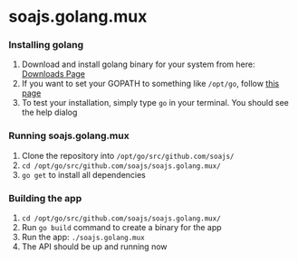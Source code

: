 # soajs.golang.mux

### Installing golang
1. Download and install golang binary for your system from here: [Downloads Page](https://golang.org/dl/)
2. If you want to set your GOPATH to something like `/opt/go`, follow [this page](https://github.com/golang/go/wiki/SettingGOPATH#bash)
3. To test your installation, simply type `go` in your terminal. You should see the help dialog

### Running soajs.golang.mux
  1. Clone the repository into `/opt/go/src/github.com/soajs/`
  2. `cd /opt/go/src/github.com/soajs/soajs.golang.mux/`
  3. `go get` to install all dependencies

### Building the app
1. `cd /opt/go/src/github.com/soajs/soajs.golang.mux/`
2. Run `go build` command to create a binary for the app
3. Run the app: `./soajs.golang.mux`
4. The API should be up and running now
